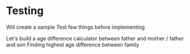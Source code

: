 # Testing

Will create a sample 
Test few things before implementing

Let's build a age difference calculator between father and mother / father and son
Finding highest age difference between family
